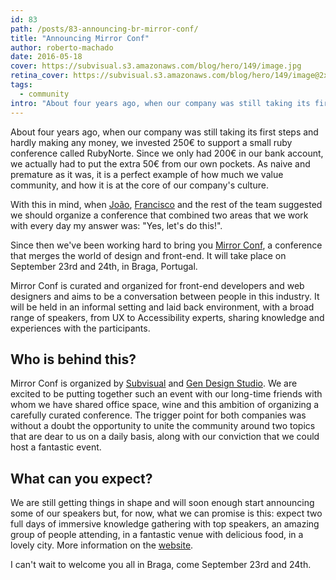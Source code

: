 ```yaml
---
id: 83
path: /posts/83-announcing-br-mirror-conf/
title: "Announcing Mirror Conf"
author: roberto-machado
date: 2016-05-18
cover: https://subvisual.s3.amazonaws.com/blog/hero/149/image.jpg
retina_cover: https://subvisual.s3.amazonaws.com/blog/hero/149/image@2x.jpg
tags:
  - community
intro: "About four years ago, when our company was still taking its first steps and hardly making any money, we invested 250€ to support a small ruby conference called RubyNorte. Since we only had 200€ in our bank account, we actually had to put the extra 50€ from our own pockets. As naive and premature as it was, it is a perfect example of how much we value community, and how it is at the core of our company's culture."
---
```


About four years ago, when our company was still taking its first steps and hardly making any money, we invested 250€ to support a small ruby conference called RubyNorte. Since we only had 200€ in our bank account, we actually had to put the extra 50€ from our own pockets. As naive and premature as it was, it is a perfect example of how much we value community, and how it is at the core of our company's culture.

With this in mind, when [João](https://twitter.com/jferreiradzn), [Francisco](https://twitter.com/fcBaila) and the rest of the team suggested we should organize a conference that combined two areas that we work with every day my answer was: "Yes, let's do this!".

Since then we've been working hard to bring you [Mirror Conf](http://mirrorconf.com/), a conference that merges the world of design and front-end. It will take place on September 23rd and 24th, in Braga, Portugal.

Mirror Conf is curated and organized for front-end developers and web designers and aims to be a conversation between people in this industry. It will be held in an informal setting and laid back environment, with a broad range of speakers, from UX to Accessibility experts, sharing knowledge and experiences with the participants. 

## Who is behind this?

Mirror Conf is organized by [Subvisual](https://subvisual.co/) and [Gen Design Studio](http://www.gen.pt/). We are excited to be putting together such an event with our long-time friends with whom we have shared office space, wine and this ambition of organizing a carefully curated conference. The trigger point for both companies was without a doubt the opportunity to unite the community around two topics that are dear to us on a daily basis, along with our conviction that we could host a fantastic event.

## What can you expect?

We are still getting things in shape and will soon enough start announcing some of our speakers but, for now, what we can promise is this: expect two full days of immersive knowledge gathering with top speakers, an amazing group of people attending, in a fantastic venue with delicious food, in a lovely city. More information on the [website](http://mirrorconf.com/).

I can't wait to welcome you all in Braga, come September 23rd and 24th.
